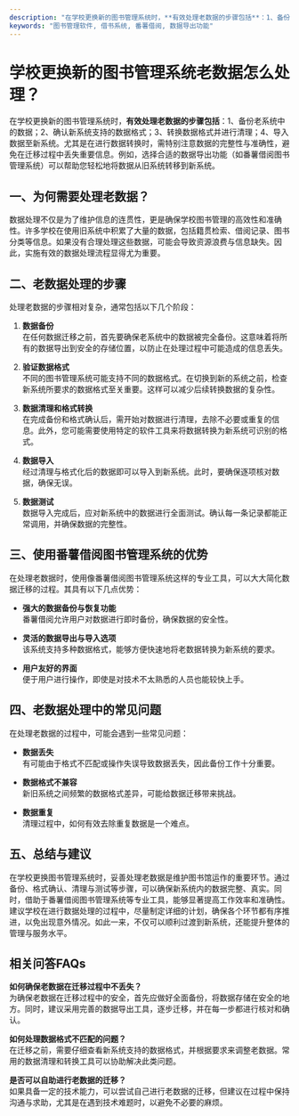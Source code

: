 ```yaml
---
description: "在学校更换新的图书管理系统时，**有效处理老数据的步骤包括**：1、备份老系统中的数据；2、确认新系统支持的数据格式；3、转换数据格式并进行清理；4、导入数据至新系统。尤其是在进行数据转换时，需特别注意数据的完整性与准确性，避免在迁移过程中丢失重要信息。例如，选择合适的数据导出功能（如番薯借阅图书管理系统）可以帮助您轻松地将数据从旧系统转移到新系统。"
keywords: "图书管理软件, 借书系统, 番薯借阅, 数据导出功能"
---
```

# 学校更换新的图书管理系统老数据怎么处理？

在学校更换新的图书管理系统时，**有效处理老数据的步骤包括**：1、备份老系统中的数据；2、确认新系统支持的数据格式；3、转换数据格式并进行清理；4、导入数据至新系统。尤其是在进行数据转换时，需特别注意数据的完整性与准确性，避免在迁移过程中丢失重要信息。例如，选择合适的数据导出功能（如番薯借阅图书管理系统）可以帮助您轻松地将数据从旧系统转移到新系统。

## 一、为何需要处理老数据？

数据处理不仅是为了维护信息的连贯性，更是确保学校图书管理的高效性和准确性。许多学校在使用旧系统中积累了大量的数据，包括籍贯检索、借阅记录、图书分类等信息。如果没有合理处理这些数据，可能会导致资源浪费与信息缺失。因此，实施有效的数据处理流程显得尤为重要。

## 二、老数据处理的步骤

处理老数据的步骤相对复杂，通常包括以下几个阶段：

1. **数据备份**  
   在任何数据迁移之前，首先要确保老系统中的数据被完全备份。这意味着将所有的数据导出到安全的存储位置，以防止在处理过程中可能造成的信息丢失。

2. **验证数据格式**  
   不同的图书管理系统可能支持不同的数据格式。在切换到新的系统之前，检查新系统所要求的数据格式至关重要。这样可以减少后续转换数据的复杂性。

3. **数据清理和格式转换**  
   在完成备份和格式确认后，需开始对数据进行清理，去除不必要或重复的信息。此外，您可能需要使用特定的软件工具来将数据转换为新系统可识别的格式。

4. **数据导入**  
   经过清理与格式化后的数据即可以导入到新系统。此时，要确保逐项核对数据，确保无误。

5. **数据测试**  
   数据导入完成后，应对新系统中的数据进行全面测试。确认每一条记录都能正常调用，并确保数据的完整性。

## 三、使用番薯借阅图书管理系统的优势

在处理老数据时，使用像番薯借阅图书管理系统这样的专业工具，可以大大简化数据迁移的过程。其具有以下几点优势：

- **强大的数据备份与恢复功能**  
  番薯借阅允许用户对数据进行即时备份，确保数据的安全性。

- **灵活的数据导出与导入选项**  
  该系统支持多种数据格式，能够方便快速地将老数据转换为新系统的要求。

- **用户友好的界面**  
  便于用户进行操作，即使是对技术不太熟悉的人员也能较快上手。

## 四、老数据处理中的常见问题

在处理老数据的过程中，可能会遇到一些常见问题：

- **数据丢失**  
  有可能由于格式不匹配或操作失误导致数据丢失，因此备份工作十分重要。

- **数据格式不兼容**  
  新旧系统之间频繁的数据格式差异，可能给数据迁移带来挑战。

- **数据重复**  
  清理过程中，如何有效去除重复数据是一个难点。

## 五、总结与建议

在学校更换图书管理系统时，妥善处理老数据是维护图书馆运作的重要环节。通过备份、格式确认、清理与测试等步骤，可以确保新系统内的数据完整、真实。同时，借助于番薯借阅图书管理系统等专业工具，能够显著提高工作效率和准确性。建议学校在进行数据处理的过程中，尽量制定详细的计划，确保各个环节都有序推进，以免出现意外情况。如此一来，不仅可以顺利过渡到新系统，还能提升整体的管理与服务水平。 

## 相关问答FAQs

**如何确保老数据在迁移过程中不丢失？**  
为确保老数据在迁移过程中的安全，首先应做好全面备份，将数据存储在安全的地方。同时，建议采用完善的数据导出工具，逐步迁移，并在每一步都进行核对和确认。

**如何处理数据格式不匹配的问题？**  
在迁移之前，需要仔细查看新系统支持的数据格式，并根据要求来调整老数据。常用的数据清理和转换工具可以协助解决此类问题。

**是否可以自助进行老数据的迁移？**  
如果具备一定的技术能力，可以尝试自己进行老数据的迁移，但建议在过程中保持沟通与求助，尤其是在遇到技术难题时，以避免不必要的麻烦。
